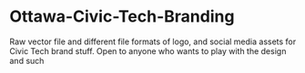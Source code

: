 # Ottawa-Civic-Tech-Branding
Raw vector file and different file formats of logo, and social media assets for Civic Tech brand stuff. Open to anyone who wants to play with the design and such 
